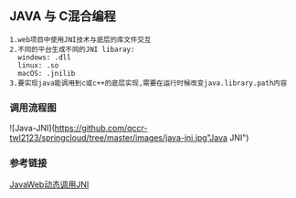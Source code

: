 ## JAVA 与 C混合编程
```text
1.web项目中使用JNI技术与底层的库文件交互
2.不同的平台生成不同的JNI libaray:
  windows: .dll
  linux: .so
  macOS: .jnilib
3.要实现java能调用到c或c++的底层实现,需要在运行时候改变java.library.path内容   
``` 

### 调用流程图
![Java-JNI](https://github.com/qccr-twl2123/springcloud/tree/master/images/java-jni.jpg"Java JNI")


### 参考链接
[JavaWeb动态调用JNI](http://www.imooc.com/article/14702)
